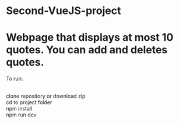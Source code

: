 # Second-VueJS-project
# Webpage that displays at most 10 quotes. You can add and deletes quotes.

To run:<br><br>

clone repository or download zip<br>
cd to project folder<br>
npm install<br>
npm run dev<br>
 
